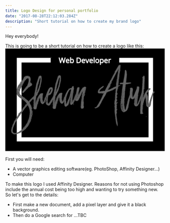 ```yaml
---
title: Logo Design for personal portfolio
date: "2017-08-28T22:12:03.284Z"
description: "Short tutorial on how to create my brand logo"
---
```


Hey everybody!

This is going to be a short tutorial on how to create a logo like this:
![image of logo](./img1.png)

First you will need:
* A vector graphics editing software(eg. PhotoShop, Affinity Designer...)
* Computer 

To make this logo I used Affinity Designer. Reasons for not using Photoshop include the annual cost being too high and wanting to try something new. So let's get to the details:
* First make a new document, add a pixel layer and give it a black background.
* Then do a Google search for 
...TBC